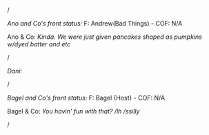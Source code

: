 /

*Ano and Co's front status:* F: Andrew(Bad Things)  - COF:  N/A

Ano & Co: _Kinda. We were just given pancakes shaped as pumpkins w/dyed batter and etc_

/

_Dani:_  

/

*Bagel and Co's front status:* F: Bagel {Host} - COF: N/A

Bagel & Co: _You havin' fun with that? /lh /ssilly_

/
